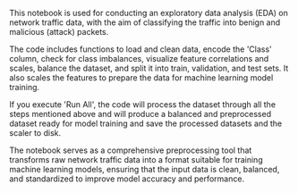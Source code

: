 This notebook is used for conducting an exploratory data analysis (EDA) on network traffic data, with the aim of classifying the traffic into benign and malicious (attack) packets.

The code includes functions to load and clean data, encode the 'Class' column, check for class imbalances, visualize feature correlations and scales, balance the dataset, and split it into train, validation, and test sets. It also scales the features to prepare the data for machine learning model training.

If you execute 'Run All', the code will process the dataset through all the steps mentioned above and will produce a balanced and preprocessed dataset ready for model training and save the processed datasets and the scaler to disk.

The notebook serves as a comprehensive preprocessing tool that transforms raw network traffic data into a format suitable for training machine learning models, ensuring that the input data is clean, balanced, and standardized to improve model accuracy and performance.